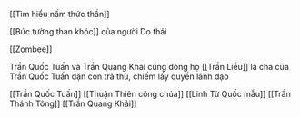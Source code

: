 
[[Tìm hiểu nấm thức thần]]

[[Bức tường than khóc]] của người Do thái

[[Zombee]]

Trần Quốc Tuấn và Trần Quang Khải cùng dòng họ
[[Trần Liễu]] là cha của Trần Quốc Tuấn dặn con trả thù, chiếm lấy quyền lãnh đạo

[[Trần Quốc Tuấn]]
[[Thuận Thiên công chúa]]
[[Linh Từ Quốc mẫu]]
[[Trần Thánh Tông]]
[[Trần Quang Khải]]